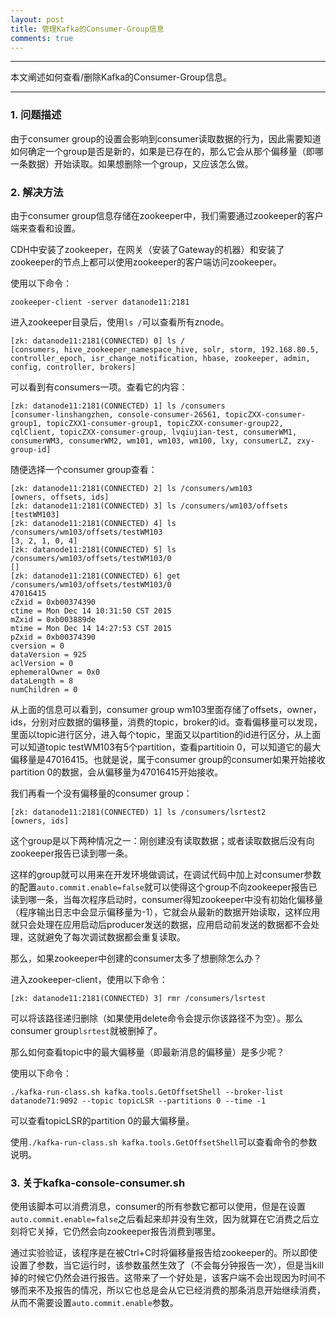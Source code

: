 ```yaml
---
layout: post
title: 管理Kafka的Consumer-Group信息
comments: true
---
```


---

本文阐述如何查看/删除Kafka的Consumer-Group信息。

---

### 1. 问题描述

由于consumer group的设置会影响到consumer读取数据的行为，因此需要知道如何确定一个group是否是新的，如果是已存在的，那么它会从那个偏移量（即哪一条数据）开始读取。如果想删除一个group，又应该怎么做。

### 2. 解决方法

由于consumer group信息存储在zookeeper中，我们需要通过zookeeper的客户端来查看和设置。

CDH中安装了zookeeper，在网关（安装了Gateway的机器）和安装了zookeeper的节点上都可以使用zookeeper的客户端访问zookeeper。

使用以下命令：

```shell
zookeeper-client -server datanode11:2181
```

进入zookeeper目录后，使用`ls /`可以查看所有znode。

```shell
[zk: datanode11:2181(CONNECTED) 0] ls /
[consumers, hive_zookeeper_namespace_hive, solr, storm, 192.168.80.5, controller_epoch, isr_change_notification, hbase, zookeeper, admin, config, controller, brokers]
```

可以看到有consumers一项。查看它的内容：

```shell
[zk: datanode11:2181(CONNECTED) 1] ls /consumers
[consumer-linshangzhen, console-consumer-26561, topicZXX-consumer-group1, topicZXX1-consumer-group1, topicZXX-consumer-group22, cqlClient, topicZXX-consumer-group, lvqiujian-test, consumerWM1, consumerWM3, consumerWM2, wm101, wm103, wm100, lxy, consumerLZ, zxy-group-id]
```

随便选择一个consumer group查看：

```shell
[zk: datanode11:2181(CONNECTED) 2] ls /consumers/wm103
[owners, offsets, ids]      
[zk: datanode11:2181(CONNECTED) 3] ls /consumers/wm103/offsets
[testWM103]
[zk: datanode11:2181(CONNECTED) 4] ls /consumers/wm103/offsets/testWM103
[3, 2, 1, 0, 4]
[zk: datanode11:2181(CONNECTED) 5] ls /consumers/wm103/offsets/testWM103/0
[]
[zk: datanode11:2181(CONNECTED) 6] get /consumers/wm103/offsets/testWM103/0
47016415
cZxid = 0xb00374390
ctime = Mon Dec 14 10:31:50 CST 2015
mZxid = 0xb003889de
mtime = Mon Dec 14 14:27:53 CST 2015
pZxid = 0xb00374390
cversion = 0
dataVersion = 925
aclVersion = 0
ephemeralOwner = 0x0
dataLength = 8
numChildren = 0
```

从上面的信息可以看到，consumer group wm103里面存储了offsets，owner，ids，分别对应数据的偏移量，消费的topic，broker的id。查看偏移量可以发现，里面以topic进行区分，进入每个topic，里面又以partition的id进行区分，从上面可以知道topic testWM103有5个partition，查看partitioin 0，可以知道它的最大偏移量是47016415。也就是说，属于consumer group的consumer如果开始接收partition 0的数据，会从偏移量为47016415开始接收。

我们再看一个没有偏移量的consumer group：

```shell
[zk: datanode11:2181(CONNECTED) 1] ls /consumers/lsrtest2
[owners, ids]
```

这个group是以下两种情况之一：刚创建没有读取数据；或者读取数据后没有向zookeeper报告已读到哪一条。

这样的group就可以用来在开发环境做调试，在调试代码中加上对consumer参数的配置`auto.commit.enable=false`就可以使得这个group不向zookeeper报告已读到哪一条，当每次程序启动时，consumer得知zookeeper中没有初始化偏移量（程序输出日志中会显示偏移量为-1），它就会从最新的数据开始读取，这样应用就只会处理在应用启动后producer发送的数据，应用启动前发送的数据都不会处理，这就避免了每次调试数据都会重复读取。

那么，如果zookeeper中创建的consumer太多了想删除怎么办？

进入zookeeper-client，使用以下命令：

```shell
[zk: datanode11:2181(CONNECTED) 3] rmr /consumers/lsrtest
```

可以将该路径递归删除（如果使用delete命令会提示你该路径不为空）。那么consumer group`lsrtest`就被删掉了。

那么如何查看topic中的最大偏移量（即最新消息的偏移量）是多少呢？

使用以下命令：

```shell
./kafka-run-class.sh kafka.tools.GetOffsetShell --broker-list datanode71:9092 --topic topicLSR --partitions 0 --time -1
```

可以查看topicLSR的partition 0的最大偏移量。

使用`./kafka-run-class.sh kafka.tools.GetOffsetShell`可以查看命令的参数说明。

### 3. 关于kafka-console-consumer.sh

使用该脚本可以消费消息，consumer的所有参数它都可以使用，但是在设置`auto.commit.enable=false`之后看起来却并没有生效，因为就算在它消费之后立刻将它关掉，它仍然会向zookeeper报告消费到哪里。

通过实验验证，该程序是在被Ctrl+C时将偏移量报告给zookeeper的。所以即使设置了参数，当它运行时，该参数虽然生效了（不会每分钟报告一次），但是当kill掉的时候它仍然会进行报告。这带来了一个好处是，该客户端不会出现因为时间不够而来不及报告的情况，所以它也总是会从它已经消费的那条消息开始继续消费，从而不需要设置`auto.commit.enable`参数。
